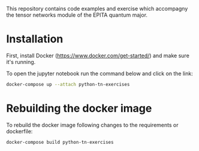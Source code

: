 This repository contains code examples and exercise which accompagny the tensor networks module of the EPITA quantum major.

# Installation
First, install Docker (https://www.docker.com/get-started/) and make sure it's running.

To open the jupyter notebook run the command below and click on the link:

```bash
docker-compose up --attach python-tn-exercises
```

# Rebuilding the docker image
To rebuild the docker image following changes to the requirements or dockerfile:

```bash
docker-compose build python-tn-exercises
```